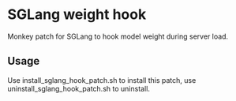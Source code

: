 # SGLang weight hook
Monkey patch for SGLang to hook model weight during server load.

## Usage
Use install_sglang_hook_patch.sh to install this patch, use uninstall_sglang_hook_patch.sh to uninstall.